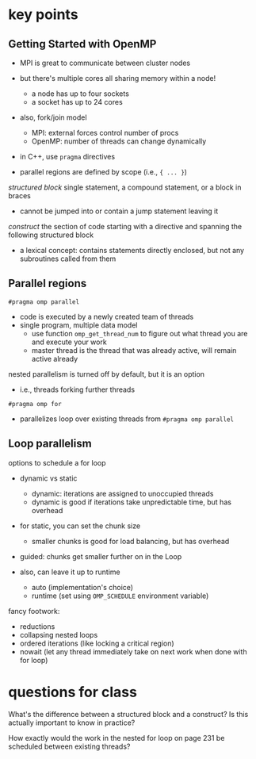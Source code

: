 # key points

## Getting Started with OpenMP

* MPI is great to communicate between cluster nodes
* but there's multiple cores all sharing memory within a node!
  * a node has up to four sockets
  * a socket has up to 24 cores
* also, fork/join model
  * MPI: external forces control number of procs
  * OpenMP: number of threads can change dynamically

* in C++, use `pragma` directives
* parallel regions are defined by scope (i.e., `{ ... }`)

*structured block* single statement, a compound statement, or a block in braces
* cannot be jumped into or contain a jump statement leaving it

*construct* the section of code starting with a directive and spanning the following structured block
  * a lexical concept: contains statements directly enclosed, but not any subroutines called from them

## Parallel regions

`#pragma omp parallel`
* code is executed by a newly created team of threads
* single program, multiple data model
  * use function `omp_get_thread_num` to figure out what thread you are and execute your work
  * master thread is the thread that was already active, will remain active already

nested parallelism is turned off by default, but it is an option
  * i.e., threads forking further threads

`#pragma omp for`
* parallelizes loop over existing threads from `#pragma omp parallel`

## Loop parallelism

options to schedule a for loop
* dynamic vs static
  * dynamic: iterations are assigned to unoccupied threads
  * dynamic is good if iterations take unpredictable time, but has overhead
* for static, you can set the chunk size
  * smaller chunks is good for load balancing, but has overhead
* guided: chunks get smaller further on in the Loop

* also, can leave it up to runtime
  * auto (implementation's choice)
  * runtime (set using `OMP_SCHEDULE` environment variable)

fancy footwork:
  * reductions
  * collapsing nested loops
  * ordered iterations (like locking a critical region)
  * nowait (let any thread immediately take on next work when done with for loop)

# questions for class

What's the difference between a structured block and a construct?
Is this actually important to know in practice?

How exactly would the work in the nested for loop on page 231 be scheduled between existing threads?
